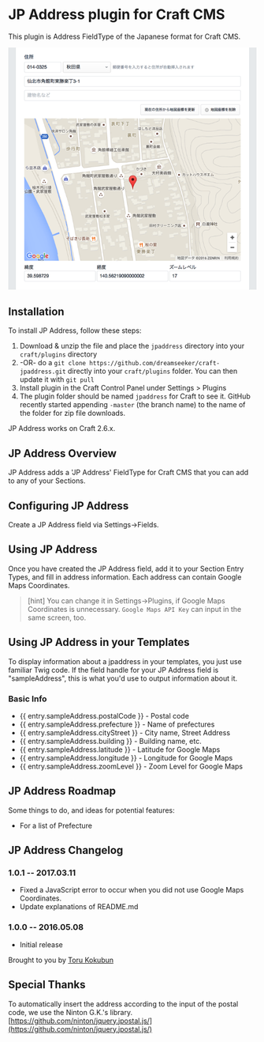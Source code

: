 # JP Address plugin for Craft CMS

This plugin is Address FieldType of the Japanese format for Craft CMS.

![Screenshot](resources/screenshots/jpaddress.png)

## Installation

To install JP Address, follow these steps:

1. Download & unzip the file and place the `jpaddress` directory into your `craft/plugins` directory
2.  -OR- do a `git clone https://github.com/dreamseeker/craft-jpaddress.git` directly into your `craft/plugins` folder.  You can then update it with `git pull`
3. Install plugin in the Craft Control Panel under Settings > Plugins
4. The plugin folder should be named `jpaddress` for Craft to see it.  GitHub recently started appending `-master` (the branch name) to the name of the folder for zip file downloads.

JP Address works on Craft 2.6.x.

## JP Address Overview

JP Address adds a 'JP Address' FieldType for Craft CMS that you can add to any of your Sections.

## Configuring JP Address

Create a JP Address field via Settings->Fields.

## Using JP Address

Once you have created the JP Address field, add it to your Section Entry Types, and fill in address information. Each address can contain Google Maps Coordinates.

> [hint] You can change it in Settings->Plugins, if Google Maps Coordinates is unnecessary. `Google Maps API Key` can input in the same screen, too.

## Using JP Address in your Templates

To display information about a jpaddress in your templates, you just use familiar Twig code. If the field handle for your JP Address field is "sampleAddress", this is what you'd use to output information about it.

### Basic Info

* {{ entry.sampleAddress.postalCode }} - Postal code
* {{ entry.sampleAddress.prefecture }} - Name of prefectures
* {{ entry.sampleAddress.cityStreet }} - City name, Street Address
* {{ entry.sampleAddress.building }} - Building name, etc.
* {{ entry.sampleAddress.latitude }} - Latitude for Google Maps
* {{ entry.sampleAddress.longitude }} - Longitude for Google Maps
* {{ entry.sampleAddress.zoomLevel }} - Zoom Level for Google Maps

## JP Address Roadmap

Some things to do, and ideas for potential features:

* For a list of Prefecture

## JP Address Changelog

### 1.0.1 -- 2017.03.11

* Fixed a JavaScript error to occur when you did not use Google Maps Coordinates.
* Update explanations of README.md

### 1.0.0 -- 2016.05.08

* Initial release

Brought to you by [Toru Kokubun](https://github.com/dreamseeker)

## Special Thanks

To automatically insert the address according to the input of the postal code, we use the Ninton G.K.'s library.  
[https://github.com/ninton/jquery.jpostal.js/](https://github.com/ninton/jquery.jpostal.js/)
